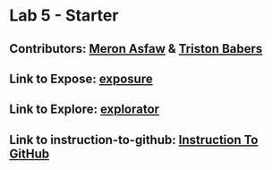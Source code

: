 # Lab 5 - Starter

## Contributors: [Meron Asfaw](https://github.com/AdulisL) & [Triston Babers](https://github.com/TristonBabers)  
## Link to Expose: [exposure](https://AdulisL.github.io/Lab5_Starter/expose.html)
## Link to Explore: [explorator](https://AdulisL.github.io/Lab5_Starter/explore.html)
## Link to instruction-to-github: [Instruction To GitHub](https://github.com/AdulisL/introduction-to-github/pull/1)
